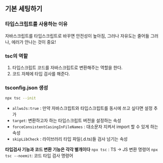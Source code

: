 ## 기본 세팅하기

### 타입스크립트를 사용하는 이유

자바스크립트를 타입스크립트로 바꾸면 안전성이 높아짐, 그러나 자유도는 줄어듦
그러나, 에러가 안나는 것이 중요!

### tsc의 역할

1. 타입스크립트 코드를 자바스크립트로 변환해주는 역할을 한다.
2. 코드 자체에 타입 검사를 해준다.

### tsconfig.json 생성

```bash
npx tsc --init
```

- `allwoJs:true` : 만약 자바스크립트와 타입스크립트를 동시에 쓰고 싶다면 설정 추가
- `target`: 변환하고자 하는 타입스크립트 버전을 설정하는 속성
- `forceConsistentCasingInFileNames` : 대소문자 지켜서 import 할 수 있게 하는 속성
- `skipLibCheck` : 라이브러리 타입 파일(.d.ts)들 검사 넘기는 속성

**타입검사 기능과 코드 변환 기능은 각각 별개이다**
`npx tsc` : TS -> JS 변환 명령어
`npx tsc --noemit`: 코드 타입 검사 명령어
